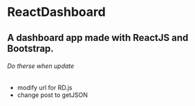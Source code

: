 # ReactDashboard
A dashboard app made with ReactJS and Bootstrap.
---
###### Do therse when update
* modify url for RD.js
* change post to getJSON
